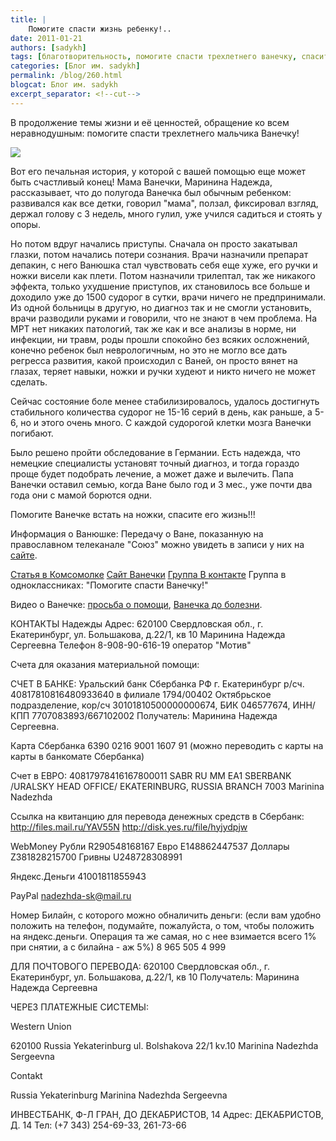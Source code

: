 ```yaml
---
title: |
    Помогите спасти жизнь ребенку!..
date: 2011-01-21
authors: [sadykh]
tags: [благотворительность, помогите спасти трехлетнего ванечку, спасите ребенка, материальная помощь, ценности жизни]
categories: [Блог им. sadykh]
permalink: /blog/260.html
blogcat: Блог им. sadykh
excerpt_separator: <!--cut-->
---
```


В продолжение темы жизни и её ценностей, обращение ко всем неравнодушным: помогите спасти трехлетнего мальчика Ванечку!


![](http://itw66.ru/uploads/images/00/00/05/2011/01/21/500edc.jpg)


Вот его печальная история, у которой с вашей помощью еще может быть счастливый конец! 
Мама Ванечки, Маринина Надежда, рассказывает, что до полугода Ванечка был обычным ребенком: развивался как все детки, говорил "мама", ползал, фиксировал взгляд, держал голову с 3 недель, много гулил, уже учился садиться и стоять у опоры. 

Но потом вдруг начались приступы. Сначала он просто закатывал глазки, потом начались потери сознания. Врачи назначили препарат депакин, с него Ванюшка стал чувствовать себя еще хуже, его ручки и ножки висели как плети. Потом назначили трилептал, так же никакого эффекта, только ухудшение приступов, их становилось все больше и доходило уже до 1500 судорог в сутки, врачи ничего не предпринимали. Из одной больницы в другую, но диагноз так и не смогли установить, врачи разводили руками и говорили, что не знают в чем проблема. На МРТ нет никаких патологий, так же как и все анализы в норме, ни инфекции, ни травм, роды прошли спокойно без всяких осложнений, конечно ребенок был неврологичным, но это не могло все дать регресса развития, какой происходил с Ваней, он просто вянет на глазах, теряет навыки, ножки и ручки худеют и никто ничего не может сделать.

Сейчас состояние боле менее стабилизировалось, удалось достигнуть стабильного количества судорог не 15-16 серий в день, как раньше, а 5-6, но и этого очень много. С каждой судорогой клетки мозга Ванечки погибают.

Было решено пройти обследование в Германии. Есть надежда, что немецкие специалисты установят точный диагноз, и тогда гораздо проще будет подобрать лечение, а может даже и вылечить.
Папа Ванечки оставил семью, когда Ване было год и 3 мес., уже почти два года они с мамой борются одни.

Помогите Ванечке встать на ножки, спасите его жизнь!!!

Информация о Ванюшке:
Передачу о Ване, показанную на православном телеканале "Союз" можно увидеть в записи у них на [сайте](http://tv-soyuz.ru/programms/tv/social/at12311).

[Статья в Комсомолке](http://ural.kp.ru/online/news/798080/)
[Сайт Ванечки](http://help.semya66.ru/) 
[Группа В контакте](http://vkontakte.ru/club22351453) 
Группа в одноклассниках: "Помогите спасти Ванечку!"

Видео о Ванечке:
[просьба о помощи](http://www.youtube.com/watch?v=811q_jNWBsI), 
[Ванечка до болезни](http://www.youtube.com/watch?v=m4wT_fHI2eo). 


<!--cut-->


КОНТАКТЫ Надежды
Адрес:
620100 Свердловская обл., г. Екатеринбург, ул. Большакова, д.22/1, кв 10
Маринина Надежда Сергеевна
Телефон
8-908-90-616-19 оператор "Мотив"

Счета для оказания материальной помощи:


СЧЕТ В БАНКЕ:
Уральский банк Сбербанка РФ г. Екатеринбург 
р/сч. 40817810816480933640 
в филиале 1794/00402 Октябрьское подразделение, 
кор/сч 30101810500000000674, 
БИК 046577674, ИНН/КПП 7707083893/667102002 
Получатель: Маринина Надежда Сергеевна. 

Карта Сбербанка
6390 0216 9001 1607 91 (можно переводить с карты на карты в банкомате Сбербанка)

Cчет в ЕВРО: 
40817978416167800011 
SABR RU MM EA1 
SBERBANK 
/URALSKY HEAD OFFICE/ 
EKATERINBURG, RUSSIA 
BRANCH 7003 
Marinina Nadezhda 

Ссылка на квитанцию для перевода денежных средств в Сбербанк: 
http://files.mail.ru/YAV55N
http://disk.yes.ru/file/hyjydpjw 

WebMoney
Рубли 
R290548168167 
Евро 
E148862447537 
Доллары 
Z381828215700 
Гривны 
U248728308991

Яндекс.Деньги 
41001811855943

PayPal nadezhda-sk@mail.ru

Номер Билайн, с которого можно обналичить деньги: (если вам удобно положить на телефон, подумайте, пожалуйста, о том, чтобы положить на яндекс.деньги. Операция та же самая, но с нее взимается всего 1% при снятии, а с билайна - аж 5%)
8 965 505 4 999

ДЛЯ ПОЧТОВОГО ПЕРЕВОДА: 
620100 Свердловская обл., г. Екатеринбург, ул. Большакова, д.22/1, кв 10 
Получатель: Маринина Надежда Сергеевна

ЧЕРЕЗ ПЛАТЕЖНЫЕ СИСТЕМЫ:

Western Union

620100 
Russia 
Yekaterinburg 
ul. Bolshakova 22/1 kv.10 
Marinina Nadezhda Sergeevna 

Contakt

Russia 
Yekaterinburg 
Marinina Nadezhda Sergeevna 

ИНВЕСТБАНК, Ф-Л ГРАН, ДО ДЕКАБРИСТОВ, 14
Адрес: ДЕКАБРИСТОВ, Д. 14
Тел: (+7 343) 254-69-33, 261-73-66

